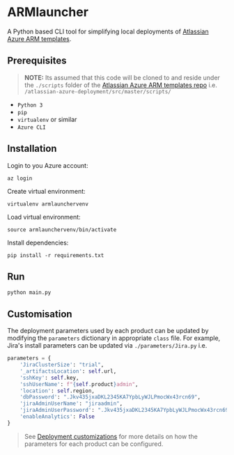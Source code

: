 # ARMlauncher
A Python based CLI tool for simplifying local deployments of [Atlassian Azure ARM templates](https://bitbucket.org/atlassian/atlassian-azure-deployment/src/master/).

## Prerequisites
> **NOTE:** Its assumed that this code will be cloned to and reside under the `./scripts` folder of the [Atlassian Azure ARM templates repo](https://bitbucket.org/atlassian/atlassian-azure-deployment/src/master/) i.e. `/atlassian-azure-deployment/src/master/scripts/`

* `Python 3`
* `pip`
* `virtualenv` or similar
* `Azure CLI`

## Installation
Login to you Azure account:
```
az login
```
Create virtual environment:
```
virtualenv armlaunchervenv
```
Load virtual environment:
```
source armlaunchervenv/bin/activate
```
Install dependencies:
```
pip install -r requirements.txt
```

## Run
```
python main.py
```

## Customisation
The deployment parameters used by each product can be updated by modifying the `parameters` dictionary in appropriate `class` file. For example, Jira's install parameters can be updated via `./parameters/Jira.py` i.e.

```python
parameters = {
    'JiraClusterSize': "trial",
    '_artifactsLocation': self.url,
    'sshKey': self.key,
    'sshUserName': f"{self.product}admin",
    'location': self.region,
    'dbPassword': ".Jkv435jxaDKL2345KA7YpbLyWJLPmocWx43rcn69",
    'jiraAdminUserName': "jiraadmin",
    'jiraAdminUserPassword': ".Jkv435jxaDKL2345KA7YpbLyWJLPmocWx43rcn69",
    'enableAnalytics': False
}
```
> See [Deployment customizations](https://bitbucket.org/atlassian/atlassian-azure-deployment/src/master/HOWTO.md) for more details on how the parameters for each product can be configured. 
